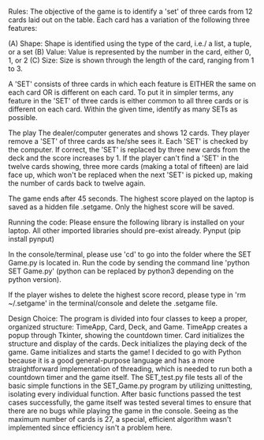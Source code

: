 Rules:
The objective of the game is to identify a 'set' of three cards from 12 cards laid out on the table. Each card has a variation of the following three features:

(A) Shape: Shape is identified using the type of the card, i.e./ a list, a tuple, or a set
(B) Value: Value is represented by the number in the card, either 0, 1, or 2
(C) Size: Size is shown through the length of the card, ranging from 1 to 3. 

A 'SET' consists of three cards in which each feature is EITHER the same on each card OR is different on each card. To put it in simpler terms, any feature in the 'SET' of three cards is either common to all three cards or is different on each card. Within the given time, identify as many SETs as possible. 

The play
The dealer/computer generates and shows 12 cards. They player remove a 'SET' of three cards as he/she sees it. Each 'SET' is checked by the computer. If correct, the 'SET' is replaced by three new cards from the deck and the score increases by 1. If the player can't find a 'SET' in the twelve cards showing, three more cards (making a total of fifteen) are laid face up, which won't be replaced when the next 'SET' is picked up, making the number of cards back to twelve again. 

The game ends after 45 seconds. The highest score played on the laptop is saved as a hidden file .setgame. Only the highest score will be saved. 


Running the code: 
Please ensure the following library is installed on your laptop. All other imported libraries should pre-exist already. 
Pynput (pip install pynput)

In the console/terminal, please use 'cd' to go into the folder where the SET Game.py is located in. Run the code by sending the command line 'python SET Game.py' (python can be replaced by python3 depending on the python version). 

If the player wishes to delete the highest score record, please type in 'rm ~/.setgame' in the terminal/console and delete the .setgame file. 

Design Choice: 
The program is divided into four classes to keep a proper, organized structure: TimeApp, Card, Deck, and Game. TimeApp creates a popup through Tkinter, showing the countdown timer. Card initializes the structure and display of the cards. Deck initializes the playing deck of the game. Game initializes and starts the game! 
I decided to go with Python because it is a good general-purpose language and has a more straightforward implementation of threading, which is needed to run both a countdown timer and the game itself. 
The SET_test.py file tests all of the basic simple functions in the SET_Game.py program by utilizing unittesting, isolating every individual function. After basic functions passed the test cases successfully, the game itself was tested several times to ensure that there are no bugs while playing the game in the console. Seeing as the maximum number of cards is 27, a special, efficient algorithm wasn't implemented since efficiency isn't a problem here. 